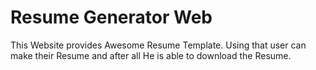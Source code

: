 # Resume Generator Web

This Website provides Awesome Resume Template. Using that user can make their Resume and after all He is able to download the Resume.
